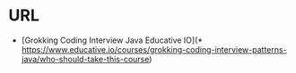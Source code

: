 # URL

* [Grokking Coding Interview Java Educative IO](* https://www.educative.io/courses/grokking-coding-interview-patterns-java/who-should-take-this-course)



